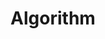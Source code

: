 ---
layout: list
title: Algorithm
slug: algorithm
type: category
menu: true
permalink: /algorithm/
order: 4
---